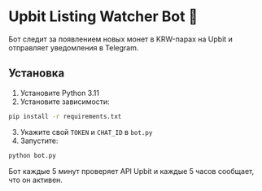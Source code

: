 # Upbit Listing Watcher Bot 🤖

Бот следит за появлением новых монет в KRW-парах на Upbit и отправляет уведомления в Telegram.

## Установка

1. Установите Python 3.11
2. Установите зависимости:

```bash
pip install -r requirements.txt
```

3. Укажите свой `TOKEN` и `CHAT_ID` в `bot.py`
4. Запустите:

```bash
python bot.py
```

Бот каждые 5 минут проверяет API Upbit и каждые 5 часов сообщает, что он активен.
